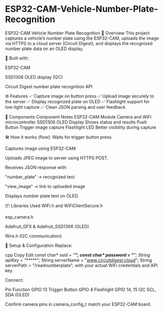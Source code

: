 # ESP32-CAM-Vehicle-Number-Plate-Recognition

ESP32-CAM Vehicle Number Plate Recognition
📌 Overview
This project captures a vehicle’s number plate using the ESP32-CAM, uploads the image via HTTPS to a cloud server (Circuit Digest), and displays the recognized number plate data on an OLED display.

🔧 Built with:

ESP32-CAM

SSD1306 OLED display (I2C)

Circuit Digest number plate recognition API

⚙ Features
✅ Capture image on button press
✅ Upload image securely to the server
✅ Display recognized plate on OLED
✅ Flashlight support for low-light capture
✅ Clean JSON parsing and user feedback

🧰 Components
Component	Notes
ESP32-CAM Module	Camera and WiFi microcontroller
SSD1306 OLED Display	Shows status and results
Push Button	Trigger image capture
Flashlight LED	Better visibility during capture

🛠 How it works (flow):
Waits for trigger button press.

Captures image using ESP32-CAM.

Uploads JPEG image to server using HTTPS POST.

Receives JSON response with:

"number_plate" → recognized text

"view_image" → link to uploaded image

Displays number plate text on OLED.

📦 Libraries Used
WiFi.h and WiFiClientSecure.h

esp_camera.h

Adafruit_GFX & Adafruit_SSD1306 (OLED)

Wire.h (I2C communication)

🧪 Setup & Configuration
Replace:

cpp
Copy
Edit
const char* ssid = "*****";
const char* password = "******";
String apiKey = "******";
String serverName = "www.circuitdigest.cloud";
String serverPath = "/readnumberplate";
with your actual WiFi credentials and API key.

Connect:

Pin	Function
GPIO 13	Trigger Button
GPIO 4	Flashlight
GPIO 14, 15	I2C SCL, SDA (OLED)

Confirm camera pins in camera_config_t match your ESP32-CAM board.

